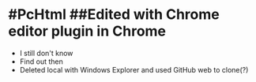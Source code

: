 #PcHtml
##Edited with Chrome editor plugin in Chrome
======
* I still don't know
* Find out then
* Deleted local with Windows Explorer and used GitHub web to clone(?)
